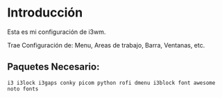 # Introducción

Esta es mi configuración de i3wm.

Trae Configuración de: Menu, Areas de trabajo, Barra, Ventanas, etc.

## Paquetes Necesario:
```
i3 i3lock i3gaps conky picom python rofi dmenu i3block font awesome noto fonts 
```
